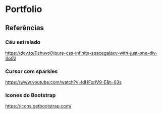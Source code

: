 # Portfolio





## Referências

### Céu estrelado
https://dev.to/0shuvo0/pure-css-infinite-spacegalaxy-with-just-one-div-4o02

### Cursor com sparkles
https://www.youtube.com/watch?v=IdHFxrlV9-E&t=63s


### Icones do Bootstrap
https://icons.getbootstrap.com/
